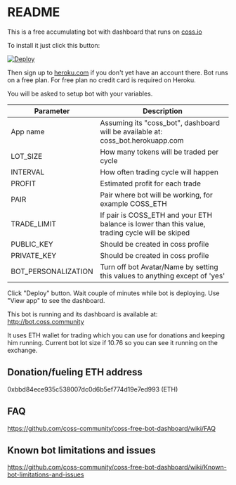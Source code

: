# README

This is a free accumulating bot with dashboard that runs on [coss.io](https://coss.io/c/reg?r=BDMG5L7K9J)

To install it just click this button:

[![Deploy](https://www.herokucdn.com/deploy/button.svg)](https://heroku.com/deploy)

Then sign up to [heroku.com](https://heroku.com) if you don't yet have an account there. Bot runs on a free plan. For free plan no credit card is required on Heroku.

You will be asked to setup bot with your variables.

| Parameter     | Description                                              |
| ------------- | -------------------------------------------------------- |
| App name      | Assuming its "coss_bot", dashboard will be available at: coss_bot.herokuapp.com |
| LOT_SIZE      | How many tokens will be traded per cycle                 |
| INTERVAL      | How often trading cycle will happen                      |
| PROFIT        | Estimated profit for each trade                          |
| PAIR          | Pair where bot will be working, for example COSS_ETH     |
| TRADE_LIMIT   | If pair is COSS_ETH and your ETH balance is lower than this value, trading cycle will be skiped |
| PUBLIC_KEY    | Should be created in coss profile |
| PRIVATE_KEY   | Should be created in coss profile |
| BOT_PERSONALIZATION | Turn off bot Avatar/Name by setting this values to anything except of 'yes' |

Click "Deploy" button. Wait couple of minutes while bot is deploying. Use "View app" to see the dashboard.

This bot is running and its dashboard is available at: http://bot.coss.community

It uses ETH wallet for trading which you can use for donations and keeping him running. Current bot lot size if 10.76 so you can see it running on the exchange.

## Donation/fueling ETH address

0xbbd84ece935c538007dc0d6b5ef774d19e7ed993 (ETH)

## FAQ

https://github.com/coss-community/coss-free-bot-dashboard/wiki/FAQ

## Known bot limitations and issues

https://github.com/coss-community/coss-free-bot-dashboard/wiki/Known-bot-limitations-and-issues
